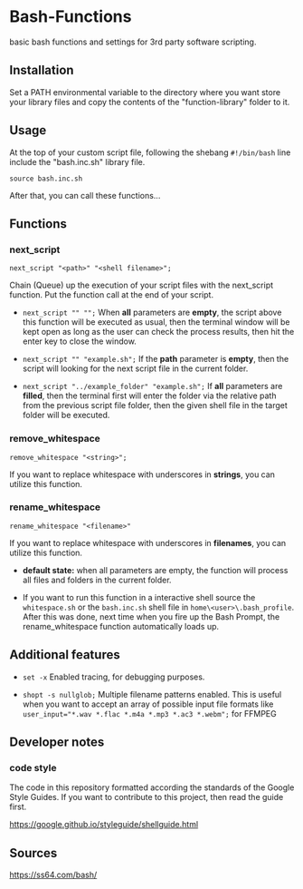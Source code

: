 # Bash-Functions
basic bash functions and settings for 3rd party software scripting.


## Installation

Set a PATH environmental variable to the directory where you want store your library
files and copy the contents of the "function-library" folder to it.


## Usage

At the top of your custom script file, following the shebang `#!/bin/bash` line
include the "bash.inc.sh" library file.

`source bash.inc.sh`

 After that, you can call these functions...


## Functions

### next_script

`next_script "<path>" "<shell filename>";`

Chain (Queue) up the execution of your script files with the next_script function.
Put the function call at the end of your script.


- `next_script "" "";` When **all** parameters are **empty**, the script above this function
will be executed as usual, then the terminal window will be kept open as long as the user can check the
process results, then hit the enter key to close the window.


- `next_script "" "example.sh";` If the **path** parameter is **empty**, then the script will looking for the next script
file in the current folder.


- `next_script "../example_folder" "example.sh";` If **all** parameters are **filled**, then the terminal first will enter the folder via
the relative path from the previous script file folder, then the given shell file
in the target folder will be executed.


### remove_whitespace

`remove_whitespace "<string>";`

If you want to replace whitespace with underscores in **strings**, you can utilize
this function.


### rename_whitespace

`rename_whitespace "<filename>"`

If you want to replace whitespace with underscores in **filenames**, you can utilize
this function.

- **default state:** when all parameters are empty, the function will
process all files and folders in the current folder.

- If you want to run this function in a interactive shell source the
`whitespace.sh` or the `bash.inc.sh` shell file in `home\<user>\.bash_profile`.
After this was done, next time when you fire up the Bash Prompt, the rename_whitespace
function automatically loads up.


## Additional features

- `set -x` Enabled tracing, for debugging purposes.

- `shopt -s nullglob;` Multiple filename patterns enabled. This is useful when you want to accept
an array of possible input file formats like `user_input="*.wav *.flac *.m4a *.mp3 *.ac3 *.webm";` for FFMPEG


## Developer notes

### code style

The code in this repository formatted according the standards of the Google Style Guides.
If you want to contribute to this project, then read the guide first.

https://google.github.io/styleguide/shellguide.html


## Sources

https://ss64.com/bash/
